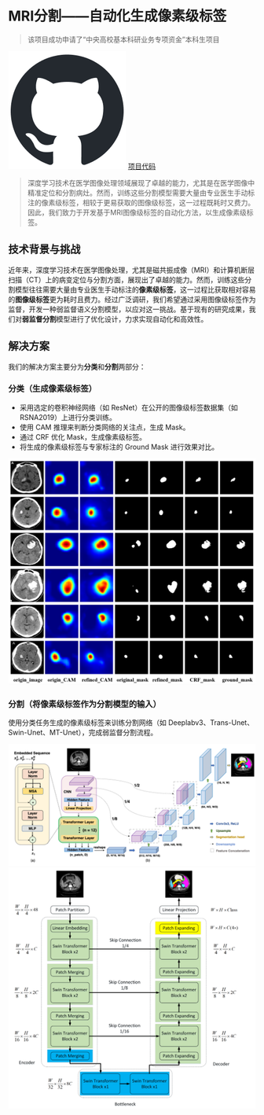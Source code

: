 # MRI分割——自动化生成像素级标签

> 该项目成功申请了“中央高校基本科研业务专项资金”本科生项目

[![GitHub](images/github-mark.png)](https://github.com/Samer-hue/DicTED)
[项目代码](https://github.com/Samer-hue/DicTED)

> 深度学习技术在医学图像处理领域展现了卓越的能力，尤其是在医学图像中精准定位和分割病灶。然而，训练这些分割模型需要大量由专业医生手动标注的像素级标签，相较于更易获取的图像级标签，这一过程既耗时又费力。因此，我们致力于开发基于MRI图像级标签的自动化方法，以生成像素级标签。

## 技术背景与挑战

近年来，深度学习技术在医学图像处理，尤其是磁共振成像（MRI）和计算机断层扫描（CT）上的病变定位与分割方面，展现出了卓越的能力。然而，训练这些分割模型往往需要大量由专业医生手动标注的**像素级标签**，这一过程比获取相对容易的**图像级标签**更为耗时且费力。经过广泛调研，我们希望通过采用图像级标签作为监督，开发一种弱监督语义分割模型，以应对这一挑战。基于现有的研究成果，我们对**弱监督分割**模型进行了优化设计，力求实现自动化和高效性。

## 解决方案

我们的解决方案主要分为**分类**和**分割**两部分：

### 分类（生成像素级标签）

- 采用选定的卷积神经网络（如 ResNet）在公开的图像级标签数据集（如 RSNA2019）上进行分类训练。
- 使用 CAM 推理来判断分类网络的关注点，生成 Mask。
- 通过 CRF 优化 Mask，生成像素级标签。
- 将生成的像素级标签与专家标注的 Ground Mask 进行效果对比。

![Swin-Unet模型架构](images/generate_mask.png)

### 分割（将像素级标签作为分割模型的输入）

使用分类任务生成的像素级标签来训练分割网络（如 Deeplabv3、Trans-Unet、Swin-Unet、MT-Unet），完成弱监督分割流程。

![TransUnet模型架构](images/TransUnet.png)
![Swin-Unet模型架构](images/Swin-Unet.png)
